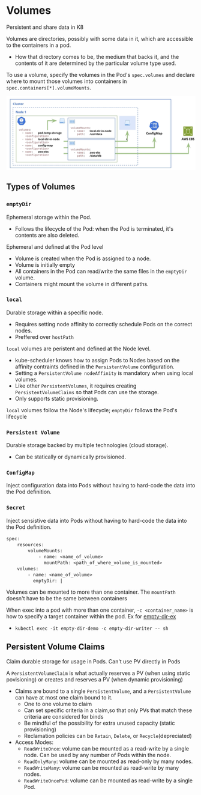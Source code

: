# Volumes

Persistent and share data in K8

Volumes are directories, possibly with some data in it, which are accessible to the containers in a pod.
- How that directory comes to be, the medium that backs it, and the contents of it are determined by the particular volume type used.

To use a volume, specify the volumes in the Pod's `spec.volumes` and declare where to mount those volumes into containers in `spec.containers[*].volumeMounts`.

![volumes in K8](./img/volume_ex1.png)

## Types of Volumes

### `emptyDir`
Ephemeral storage within the Pod.
- Follows the lifecycle of the Pod: when the Pod is terminated, it's contents are also deleted.

Ephemeral and defined at the Pod level
- Volume is created when the Pod is assigned to a node.
- Volume is initially empty
- All containers in the Pod can read/write the same files in the `emptyDir` volume.
- Containers might mount the volume in different paths.

### `local`
Durable storage within a specific node.
- Requires setting node affinity to correctly schedule Pods on the correct nodes.
- Preffered over `hostPath`

`local` volumes are peristent and defined at the Node level.
- kube-scheduler knows how to assign Pods to Nodes based on the affinity contraints defined in the `PersistentVolume` configuration.
- Setting a `PersistentVolume nodeAffinity` is mandatory when using local volumes.
- Like other `PersistentVolumes`, it requires creating `PersistentVolumeClaims` so that Pods can use the storage.
- Only supports static provisioning.

`local` volumes follow the Node's lifecycle; `emptyDir` follows the Pod's lifecycle

### `Persistent Volume`
Durable storage backed by multiple technologies (cloud storage).
- Can be statically or dynamically provisioned.

### `ConfigMap`
Inject configuration data into Pods without having to hard-code the data into the Pod definition.

### `Secret`
Inject sensistive data into Pods without having to hard-code the data into the Pod definition.

```
spec:
    resources:
        volumeMounts:
            - name: <name_of_volume>
              mountPath: <path_of_where_volume_is_mounted>
    volumes:
        - name: <name_of_volume>
          emptyDir: | 
```

Volumes can be mounted to more than one container. The `mountPath` doesn't have to be the same between containers

When exec into a pod with more than one container, `-c <container_name>` is how to specify a target container within the pod.
Ex for [empty-dir-ex](./volume_ex/empty-dir-example.yaml)
- `kubectl exec -it empty-dir-demo -c empty-dir-writer -- sh`


## Persistent Volume Claims
Claim durable storage for usage in Pods. Can't use PV directly in Pods

A `PersistentVolumeClaim` is what actually reserves a PV (when using static povisioning) or creates and reserves a PV (when dynamic provisioning)
- Claims are bound to a single `PersistentVolume`, and a `PersistentVolume` can have at most one claim bound to it.
    - One to one volume to claim
    - Can set specific criteria in a claim,so that only PVs that match these criteria are considered for binds
    - Be mindful of the possibility for extra unused capacity (static provisioning)
    - Reclamation policies can be `Retain`, `Delete`, or `Recycle`(depreciated)
- Access Modes:
    - `ReadWriteOnce`: volume can be mounted as a read-write by a single node. Can be used by any number of Pods within the node.
    - `ReadOnlyMany`: volume can be mounted as read-only by many nodes.
    - `ReadWriteMany`: volume can be mounted as read-write by many nodes.
    - `ReadWriteOncePod`: volume can be mounted as read-write by a single Pod.